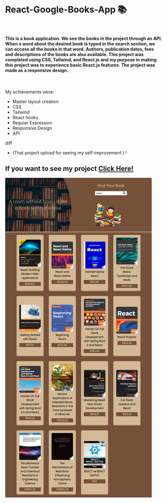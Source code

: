 # React-Google-Books-App 📚

 <br>



#### This is a book application. We see the books in the project through an API. When a word about the desired book is typed in the search section, we can access all the books in that word. Authors, publication dates, fees and descriptions of the books are also available. This project was completed using CSS, Tailwind, and React.js and my purpose in making this project was to experience basic React.js features. The project was made as a responsive design.<br> <br> <br>

My achievements were:
- Master layout creation
- CSS
- Tailwind
- React hooks
- Regular Expression
- Responsive Design
- API


diff
- (That project upload for seeing my self-improvement ) ! 


## If you want to see my project <a href="https://beyzaarslanturk-google-books-app.surge.sh/">Click Here!</a> 


![alt text](https://github.com/beyzaarslanturk/React-Google-Books-App/blob/master/google-books-app.png)

